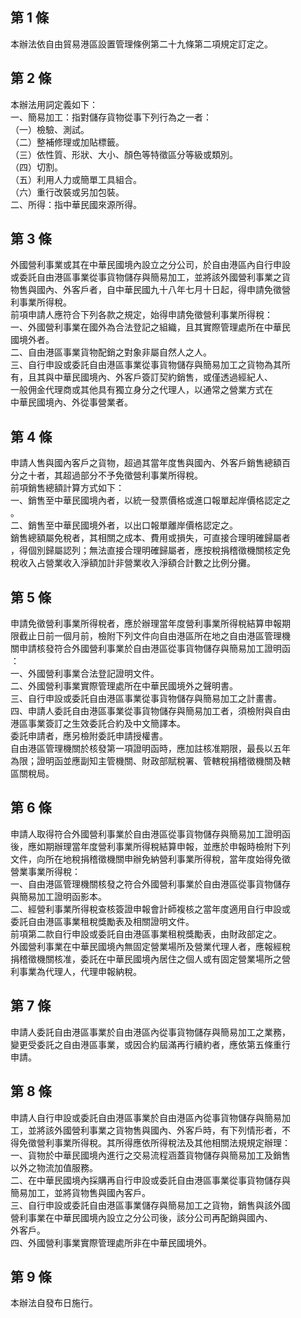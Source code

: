 第 1 條
-------
本辦法依自由貿易港區設置管理條例第二十九條第二項規定訂定之。

第 2 條
-------
本辦法用詞定義如下：   
一、簡易加工：指對儲存貨物從事下列行為之一者：  
（一）檢驗、測試。  
（二）整補修理或加貼標籤。  
（三）依性質、形狀、大小、顏色等特徵區分等級或類別。  
（四）切割。  
（五）利用人力或簡單工具組合。  
（六）重行改裝或另加包裝。  
二、所得：指中華民國來源所得。

第 3 條
-------
外國營利事業或其在中華民國境內設立之分公司，於自由港區內自行申設  
或委託自由港區事業從事貨物儲存與簡易加工，並將該外國營利事業之貨  
物售與國內、外客戶者，自中華民國九十八年七月十日起，得申請免徵營  
利事業所得稅。  
前項申請人應符合下列各款之規定，始得申請免徵營利事業所得稅：  
一、外國營利事業在國外為合法登記之組織，且其實際管理處所在中華民  
    國境外者。  
二、自由港區事業貨物配銷之對象非屬自然人之人。  
三、自行申設或委託自由港區事業從事貨物儲存與簡易加工之貨物為其所  
    有，且其與中華民國境內、外客戶簽訂契約銷售，或僅透過經紀人、  
    一般佣金代理商或其他具有獨立身分之代理人，以通常之營業方式在  
    中華民國境內、外從事營業者。

第 4 條
-------
申請人售與國內客戶之貨物，超過其當年度售與國內、外客戶銷售總額百  
分之十者，其超過部分不予免徵營利事業所得稅。  
前項銷售總額計算方式如下：  
一、銷售至中華民國境內者，以統一發票價格或進口報單起岸價格認定之  
    。  
二、銷售至中華民國境外者，以出口報單離岸價格認定之。  
銷售總額屬免稅者，其相關之成本、費用或損失，可直接合理明確歸屬者  
，得個別歸屬認列；無法直接合理明確歸屬者，應按稅捐稽徵機關核定免  
稅收入占營業收入淨額加計非營業收入淨額合計數之比例分攤。

第 5 條
-------
申請免徵營利事業所得稅者，應於辦理當年度營利事業所得稅結算申報期  
限截止日前一個月前，檢附下列文件向自由港區所在地之自由港區管理機  
關申請核發符合外國營利事業於自由港區從事貨物儲存與簡易加工證明函  
：  
一、外國營利事業合法登記證明文件。  
二、外國營利事業實際管理處所在中華民國境外之聲明書。  
三、自行申設或委託自由港區事業從事貨物儲存與簡易加工之計畫書。  
四、申請人委託自由港區事業從事貨物儲存與簡易加工者，須檢附與自由  
    港區事業簽訂之生效委託合約及中文簡譯本。  
委託申請者，應另檢附委託申請授權書。  
自由港區管理機關於核發第一項證明函時，應加註核准期限，最長以五年  
為限；證明函並應副知主管機關、財政部賦稅署、管轄稅捐稽徵機關及轄  
區關稅局。

第 6 條
-------
申請人取得符合外國營利事業於自由港區從事貨物儲存與簡易加工證明函  
後，應如期辦理當年度營利事業所得稅結算申報，並應於申報時檢附下列  
文件，向所在地稅捐稽徵機關申辦免納營利事業所得稅，當年度始得免徵  
營業事業所得稅：  
一、自由港區管理機關核發之符合外國營利事業於自由港區從事貨物儲存  
    與簡易加工證明函影本。  
二、經營利事業所得稅查核簽證申報會計師複核之當年度適用自行申設或  
    委託自由港區事業租稅獎勵表及相關證明文件。  
前項第二款自行申設或委託自由港區事業租稅獎勵表，由財政部定之。  
外國營利事業在中華民國境內無固定營業場所及營業代理人者，應報經稅  
捐稽徵機關核准，委託在中華民國境內居住之個人或有固定營業場所之營  
利事業為代理人，代理申報納稅。

第 7 條
-------
申請人委託自由港區事業於自由港區內從事貨物儲存與簡易加工之業務，  
變更受委託之自由港區事業，或因合約屆滿再行續約者，應依第五條重行  
申請。

第 8 條
-------
申請人自行申設或委託自由港區事業於自由港區內從事貨物儲存與簡易加  
工，並將該外國營利事業之貨物售與國內、外客戶時，有下列情形者，不  
得免徵營利事業所得稅。其所得應依所得稅法及其他相關法規規定辦理：  
一、貨物於中華民國境內進行之交易流程涵蓋貨物儲存與簡易加工及銷售  
    以外之物流加值服務。  
二、在中華民國境內採購再自行申設或委託自由港區事業從事貨物儲存與  
    簡易加工，並將貨物售與國內客戶。  
三、自行申設或委託自由港區事業儲存與簡易加工之貨物，銷售與該外國  
    營利事業在中華民國境內設立之分公司後，該分公司再配銷與國內、  
    外客戶。  
四、外國營利事業實際管理處所非在中華民國境外。

第 9 條
-------
本辦法自發布日施行。

